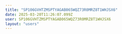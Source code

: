 ```yaml
---
title: "SP106GVHTZMSPTYAGAB065WQZ73R0MRZ8T1WHJSX6"
date: 2025-03-20T11:26:07.099Z
user: SP106GVHTZMSPTYAGAB065WQZ73R0MRZ8T1WHJSX6
layout: "users"
---
```

    
